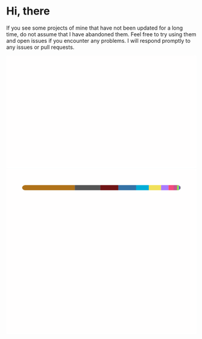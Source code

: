 # Hi, there

If you see some projects of mine that have not been updated for a long time,
do not assume that I have abandoned them.
Feel free to try using them and open issues if you encounter any problems.
I will respond promptly to any issues or pull requests.

<picture>
  <source
    srcset="https://github.com/UlyssesZh/UlyssesZh/raw/grs/stats-dark.svg"
    media="(prefers-color-scheme: dark)"
  />
  <source
    srcset="https://github.com/UlyssesZh/UlyssesZh/raw/grs/stats-light.svg"
    media="(prefers-color-scheme: light), (prefers-color-scheme: no-preference)"
  />
  <img src="https://github.com/UlyssesZh/UlyssesZh/raw/grs/stats-light.svg" />
</picture>

<picture>
  <source
    srcset="https://github.com/UlyssesZh/UlyssesZh/raw/grs/langs-dark.svg"
    media="(prefers-color-scheme: dark)"
  />
  <source
    srcset="https://github.com/UlyssesZh/UlyssesZh/raw/grs/langs-light.svg"
    media="(prefers-color-scheme: light), (prefers-color-scheme: no-preference)"
  />
  <img src="https://github.com/UlyssesZh/UlyssesZh/raw/grs/langs-light.svg" />
</picture>
